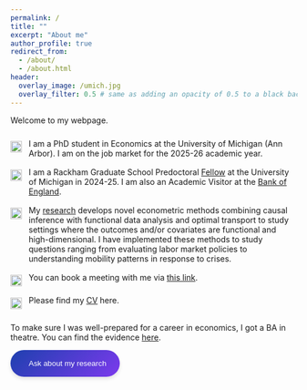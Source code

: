 ```yaml
---
permalink: /
title: ""
excerpt: "About me"
author_profile: true
redirect_from: 
  - /about/
  - /about.html
header:
  overlay_image: /umich.jpg
  overlay_filter: 0.5 # same as adding an opacity of 0.5 to a black background
---
```


Welcome to my webpage. 

<div style="margin: 1.5rem 0;">
  <p style="display: flex; align-items: flex-start; margin-bottom: 1rem;">
    <img src="/images/favicon.ico" alt="drawing" width="20" style="margin-right: 0.75rem; margin-top: 0.25rem; flex-shrink: 0;"/> 
    <span>I am a PhD student in Economics at the University of Michigan (Ann Arbor). I am on the job market for the 2025-26 academic year.</span>
  </p>

  <p style="display: flex; align-items: flex-start; margin-bottom: 1rem;">
    <img src="/images/favicon.ico" alt="drawing" width="20" style="margin-right: 0.75rem; margin-top: 0.25rem; flex-shrink: 0;"/> 
    <span>I am a Rackham Graduate School Predoctoral <a href="https://rackham.umich.edu/predoctoral-fellowship-celebration/social-sciences/#David-Van-Dijcke">Fellow</a> at the University of Michigan in 2024-25. I am also an Academic Visitor at the <a href="https://www.bankofengland.co.uk/">Bank of England</a>.</span>
  </p>

  <p style="display: flex; align-items: flex-start; margin-bottom: 1rem;">
    <img src="/images/favicon.ico" alt="drawing" width="20" style="margin-right: 0.75rem; margin-top: 0.25rem; flex-shrink: 0;"/> 
    <span>My <a href="https://davidvandijcke.com/research">research</a> develops novel econometric methods combining causal inference with functional data analysis and optimal transport to study settings where the outcomes and/or covariates are functional and high-dimensional. I have implemented these methods to study questions ranging from evaluating labor market policies to understanding mobility patterns in response to crises.</span>
  </p>

  <p style="display: flex; align-items: flex-start; margin-bottom: 1rem;">
    <img src="/images/favicon.ico" alt="drawing" width="20" style="margin-right: 0.75rem; margin-top: 0.25rem; flex-shrink: 0;"/> 
    <span>You can book a meeting with me via <a href="https://calendar.app.google/dKeDaigmFwnJPm8s6">this link</a>.</span>
  </p>

  <p style="display: flex; align-items: flex-start; margin-bottom: 1rem;">
    <img src="/images/favicon.ico" alt="drawing" width="20" style="margin-right: 0.75rem; margin-top: 0.25rem; flex-shrink: 0;"/> 
    <span>Please find my <a href="https://davidvandijcke.com/cv">CV</a> here.</span>
  </p>
</div> 


<sup></sup>To make sure I was well-prepared for a career in economics, I got a BA in theatre. You can find the evidence [here](https://davidvandijcke.com/performing-arts). <sup></sup>

<!-- AI Assistant Button -->
<div id="ai-assistant-container">
  <button id="ai-assistant-btn" class="btn btn--primary" style="border-radius: 50px; padding: 1rem 1.5rem; box-shadow: 0 4px 6px rgba(0, 0, 0, 0.1); display: flex; align-items: center; gap: 0.5rem; background: linear-gradient(135deg, #1e40af 0%, #7c3aed 100%); border: none; color: white; cursor: pointer; transition: transform 0.2s;">
    <i class="fas fa-robot"></i>
    <span>Ask about my research</span>
  </button>
</div>

<!-- AI Assistant Chat Interface -->
<div id="ai-chat-interface" style="display: none; background: white; border-radius: 16px; box-shadow: 0 10px 25px rgba(0, 0, 0, 0.2); overflow: hidden;">
  <div style="background: linear-gradient(135deg, #1e40af 0%, #7c3aed 100%); color: white; padding: 1rem 1.5rem; display: flex; justify-content: space-between; align-items: center;">
    <h3 style="margin: 0; font-size: 1.1rem; font-weight: 600;">David's Research Assistant</h3>
    <button id="close-chat" style="background: none; border: none; color: white; font-size: 1.5rem; cursor: pointer; padding: 0; width: 30px; height: 30px; display: flex; align-items: center; justify-content: center; border-radius: 50%; transition: background 0.2s;" onmouseover="this.style.background='rgba(255,255,255,0.2)'" onmouseout="this.style.background='none'">&times;</button>
  </div>
  <iframe
    src="https://dvdijcke-david-research-assistant.hf.space"
    frameborder="0"
    width="100%"
    height="calc(100% - 60px)"
    style="display: block;"
  ></iframe>
</div>

<script>
document.addEventListener('DOMContentLoaded', function() {
  const assistantBtn = document.getElementById('ai-assistant-btn');
  const chatInterface = document.getElementById('ai-chat-interface');
  const closeChat = document.getElementById('close-chat');
  
  // Add hover effect to button
  assistantBtn.addEventListener('mouseenter', function() {
    this.style.transform = 'scale(1.05)';
  });
  
  assistantBtn.addEventListener('mouseleave', function() {
    this.style.transform = 'scale(1)';
  });
  
  assistantBtn.addEventListener('click', function() {
    chatInterface.style.display = 'block';
    assistantBtn.style.display = 'none';
  });
  
  closeChat.addEventListener('click', function() {
    chatInterface.style.display = 'none';
    assistantBtn.style.display = 'flex';
  });
  
  // Close chat when clicking outside
  document.addEventListener('click', function(event) {
    if (!chatInterface.contains(event.target) && !assistantBtn.contains(event.target) && chatInterface.style.display === 'block') {
      chatInterface.style.display = 'none';
      assistantBtn.style.display = 'flex';
    }
  });
});
</script>
